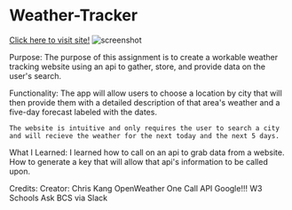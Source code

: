 # Weather-Tracker

[Click here to visit site!]("https://kjman26.github.io/Weather-Tracker/")
![screenshot]("screenshot_weather_tracker.png")



Purpose:
    The purpose of this assignment is to create a workable weather tracking website using an api to gather, store, and provide data on the user's search. 

Functionality:
    The app will allow users to choose a location by city that will then provide them with a detailed description of that area's weather and a five-day forecast labeled with the dates.

    The website is intuitive and only requires the user to search a city and will recieve the weather for the next today and the next 5 days.


What I Learned:
    I learned how to call on an api to grab data from a website. How to generate a key that will allow that api's information to be called upon. 

Credits:
Creator: Chris Kang
OpenWeather One Call API 
Google!!!
W3 Schools
Ask BCS via Slack